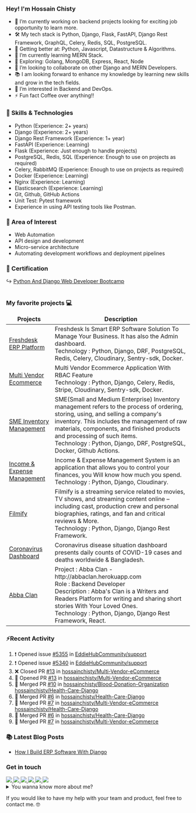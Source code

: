 ### Hey! I'm Hossain Chisty

- 🔭 I’m currently working on backend projects looking for exciting job opportunity to learn more.
- 🛠️ My tech stack is Python, Django, Flask, FastAPI, Django Rest Framework, GraphQL, Celery, Redis, SQL, PostgreSQL.
- 🦾 Getting better at: Python, Javascript, Datastructure & Algorithms.
- 🌱 I’m currently learning MERN Stack.
- 🤔 Exploring: Golang, MongoDB, Express,
  React, Node
- 💞️ I’m looking to collaborate on other Django and MERN Developers.
- 📚 I am looking forward to enhance my knowledge by learning new skills and grow in the tech fields.
- 👀 I’m interested in Backend and DevOps.
- ⚡ Fun fact Coffee over anything!!

### 💪 Skills & Technologies

- Python (Experience: 2+ years)
- Django (Experience: 2+ years)
- Django Rest Framework (Experience: 1+ year)
- FastAPI (Experience: Learning)
- Flask (Experience: Just enough to handle projects)
- PostgreSQL, Redis, SQL (Experience: Enough to use on projects as required)
- Celery, RabbitMQ (Experience: Enough to use on projects as required)
- Docker (Experience: Learning)
- Nginx (Experience: Learning)
- Elasticsearch (Experience: Learning)
- Git, Github, GitHub Actions
- Unit Test: Pytest framework
- Experience in using API testing tools like Postman.

### 🧐 Area of Interest

- Web Automation
- API design and development
- Micro-service architecture
- Automating development workflows and deployment pipelines

### 📘 Certification

↪️ <a href="https://creativeitinstitute.com/certificate?cid=ESPD+20100307" target="_blank">Python And Django Web
Developer Bootcamp</a><br>
<br>

### My favorite projects 💻

<!-- Project start -->
<table>
  <thead align="center">
    <tr border: none;>
      <td><b>Projects</b></td>
      <td><b>Description</b></td>
    </tr>
  </thead>
  <tbody>
    <!-- Freshdesk Product Start -->
    <tr>
      <td><a href="https://github.com/hossainchisty/Freshdesk-ERP-Platform" target="_blank">Freshdesk ERP Platform</a>
      </td>
      <td>Freshdesk Is Smart ERP Software Solution To Manage Your Business. It has also the Admin dashboard.<br> Technology : Python, Django, DRF,
        PostgreSQL, Redis, Celery, Cloudinary, Sentry-sdk, Docker.
      </td>
    <tr>
    <!-- Freshdesk Product End -->
    <!-- Multivendor Product Start -->
    <tr>
      <td><a href="https://github.com/hossainchisty/Multi-Vendor-eCommerce" target="_blank">Multi Vendor Ecommerce</a>
      </td>
      <td>Multi Vendor Ecommerce Application With RBAC Feature
        <br>Technology : Python, Django, Celery, Redis, Stripe, Cloudinary, Sentry-sdk, Docker.
      </td>
    </tr>
    <!-- Multivendor Product End -->
    <!-- SME Inventory Product Start -->
    <tr>
      <td><a href="https://github.com/hossainchisty/SME-Inventory-Management" target="_blank">SME Inventory
          Management</a></td>
      <td> SME(Small and Medium Enterprise) Inventory management refers to the process of ordering, storing, using, and selling a company's inventory.
        This includes the management of raw materials, components, and finished products and processing of such items.
        <br> Technology : Python, Django, DRF, PostgreSQL, Docker, Github Actions.
      </td>
    </tr>
  <!-- SME Inventory Product End -->

  <!-- I & E Management Product Start -->
   <tr>
      <td><a href="https://github.com/hossainchisty/Income-Expense-Management" target="_blank">Income & Expense
          Management</a></td>
      <td>Income & Expense Management System is an application that allows you to control your finances, you Will know
        how much you spend.
        <br> Technology : Python, Django, Cloudinary.
      </td>
    </tr>
  <!-- I & E Management Product End -->

  <!-- Filmify Product Start -->
   <tr>
        <td><a href="https://github.com/hossainchisty/Filmify" target="_blank">Filmify</a></td>
        <td> Filmify is a streaming service related to movies, TV shows, and streaming content online – including cast,
        production crew and personal biographies, ratings, and fan and critical reviews & More.
        <br> Technology : Python, Django, Django Rest Framework.
      </td>
    </tr>
  <!-- Filmify Product End -->

  <!-- Coronavirus Dashboard Start -->
   <tr>
      <td><a href="https://github.com/hossainchisty/covid19-dashboard" target="_blank">Coronavirus Dashboard</a></td>
      <td>Coronavirus disease situation dashboard presents daily counts of COVID-19 cases and deaths worldwide &
        Bangladesh.</td>
      </td>
    </tr>
  <!-- Coronavirus Dashboard End -->

  <!-- Abba Clan Start -->
   <tr>
      <td><a href="http://abbaclan.herokuapp.com" target="_blank">Abba Clan</a></td>
      <td> Project : Abba Clan - http://abbaclan.herokuapp.com
        <br> Role : Backend Developer
        <br> Description : Abba's Clan is a Writers and Readers Platform for writing and sharing short stories With Your
        Loved Ones.
        <br> Technology : Python, Django, Django Rest Framework, React.
      </td>
  </tr>
  <!-- Abba Clan End -->

  </tbody>
</table>
<!-- Project end -->

### ⚡Recent Activity

<!--START_SECTION:activity-->

1. ❗️ Opened issue [#5355](https://github.com/EddieHubCommunity/support/issues/5355) in [EddieHubCommunity/support](https://github.com/EddieHubCommunity/support)
2. ❗️ Opened issue [#5340](https://github.com/EddieHubCommunity/support/issues/5340) in [EddieHubCommunity/support](https://github.com/EddieHubCommunity/support)
3. ❌ Closed PR [#13](https://github.com/hossainchisty/Multi-Vendor-eCommerce/pull/13) in [hossainchisty/Multi-Vendor-eCommerce](https://github.com/hossainchisty/Multi-Vendor-eCommerce)
4. 💪 Opened PR [#13](https://github.com/hossainchisty/Multi-Vendor-eCommerce/pull/13) in [hossainchisty/Multi-Vendor-eCommerce](https://github.com/hossainchisty/Multi-Vendor-eCommerce)
5. 🎉 Merged PR [#10](https://github.com/hossainchisty/Blood-Donation-Organization/pull/10) in [hossainchisty/Blood-Donation-Organization](https://github.com/hossainchisty/Blood-Donation-Organization)
   [hossainchisty/Health-Care-Django](https://github.com/hossainchisty/Health-Care-Django)
4. 🎉 Merged PR [#6](https://github.com/hossainchisty/Health-Care-Django/pull/6) in
   [hossainchisty/Health-Care-Django](https://github.com/hossainchisty/Health-Care-Django)
5. 🎉 Merged PR [#7](https://github.com/hossainchisty/Multi-Vendor-eCommerce/pull/7) in
   [hossainchisty/Multi-Vendor-eCommerce](https://github.com/hossainchisty/Multi-Vendor-eCommerce)
   [hossainchisty/Health-Care-Django](https://github.com/hossainchisty/Health-Care-Django)
6. 🎉 Merged PR [#6](https://github.com/hossainchisty/Health-Care-Django/pull/6) in
   [hossainchisty/Health-Care-Django](https://github.com/hossainchisty/Health-Care-Django)
7. 🎉 Merged PR [#7](https://github.com/hossainchisty/Multi-Vendor-eCommerce/pull/7) in
[hossainchisty/Multi-Vendor-eCommerce](https://github.com/hossainchisty/Multi-Vendor-eCommerce)
<!--END_SECTION:activity-->

### 📚 Latest Blog Posts

<!-- BLOG-POST-LIST:START -->
- [How I Build ERP Software With Django](https://dev.to/hossainchisty/how-i-build-erp-software-with-django-2p23)
<!-- BLOG-POST-LIST:END -->

<!-- Connect start -->

### Get in touch

<a class="header-badge" target="_blank" href="https://www.linkedin.com/in/hossainchisty/">
  <img src="https://img.shields.io/badge/style--5eba00.svg?label=LinkedIn&logo=linkedin&style=social">
</a>

<a class="header-badge" target="_blank" href="https://www.facebook.com/hossain.chisty11">
  <img src="https://img.shields.io/badge/style--5eba00.svg?label=Facebook&logo=Facebook&style=social">
</a>

<a class="header-badge" target="_blank" href="https://www.instagram.com/hossain.chisty/">
  <img src="https://img.shields.io/badge/style--5eba00.svg?label=Instagram&logo=Instagram&style=social">
</a>

<a class="header-badge" target="_blank" href="https://twitter.com/hossainchisty11">
  <img src="https://img.shields.io/badge/style--5eba00.svg?label=Twitter&logo=Twitter&style=social">
</a>

<a class="header-badge" target="_blank" href="https://unsplash.com/@hossainchisty">
  <img src="https://img.shields.io/badge/style--5eba00.svg?label=Unsplash&logo=Unsplash&style=social">
</a>

<a class="header-badge" target="_blank" href="mailto:hossain.chisty11@gmail.com">
  <img src="https://img.shields.io/badge/style--5eba00.svg?label=Gmail&logo=Gmail&style=social">
</a>
<!-- Connect end -->

<!-- Summary start -->
<details>
  <summary>
    You wanna know more about me?
  </summary>

  <br>
  I'm a Software Developer with a focus on backend. enthusiastic learner i love to learn things on the way and implement
  it solve real life problems.
  I am always enthusiastic about new technologies and eager to work on a challenging project.
  <br>
  Building backend with Python, Django, Django Rest Framework, PostgreSQL, Docker, Celery, Redis.

#### Github Stats

  <p align="left">
    <img width="500px"
      src="https://github-readme-stats.vercel.app/api?username=hossainchisty&show_icons=true&theme=midnight-purple&line_height=25&hide=stars">
  </p>

#### Profile Visits

  <p align="left">
    <img width="230px" src="https://profile-counter.glitch.me/hossainchisty/count.svg" />
  </p>

</details>
<!-- Summary end -->

If you would like to have my help with your team and product, feel free to contact me. 🤓

